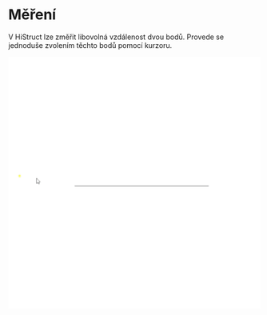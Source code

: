 # Měření

V HiStruct lze změřit libovolná vzdálenost dvou bodů. Provede se jednoduše zvolením těchto bodů pomocí kurzoru. 

![How to measure?](img/measureTool.gif)
